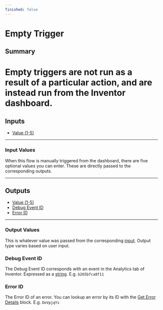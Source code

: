 ```yaml
---
finished: false
---
```

# Empty Trigger
## Summary
Empty triggers are not run as a result of a particular action, and are instead run from the Inventor dashboard.
=======

## Inputs
- [Value (1-5)](#input-values)
___
### Input Values
When this flow is manually triggered from the dashboard, there are five optional values you can enter. These are directly passed to the corresponding outputs.
___
## Outputs
- [Value (1-5)](#output-values)
- [Debug Event ID](#debug-event-id)
- [Error ID](#error-id)
___
### Output Values
This is whatever value was passed from the corresponding [input](#input-values). Output type varies based on user input.

### Debug Event ID
The Debug Event ID corresponds with an event in the Analytics tab of Inventor. Expressed as a [string](/inventor-reference/types/string). E.g. `b265bfca8f11`

### Error ID
The Error ID of an error. You can lookup an error by its ID with the [Get Error Details](/inventor-reference/blocks/get-error-details) block. E.g. `DoVpjqYs`
